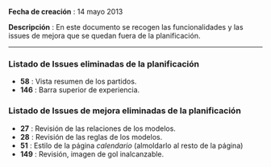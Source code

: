 **Fecha de creación** : 14 mayo 2013

**Descripción** : En este documento se recogen las funcionalidades y las issues de mejora que se quedan fuera de la planificación. 

***

### Listado de Issues eliminadas de la planificación

 - **58** : Vista resumen de los partidos.
 - **146** : Barra superior de experiencia.

### Listado de Issues de mejora eliminadas de la planificación

 - **27** : Revisión de las relaciones de los modelos.
 - **28** : Revisión de las reglas de los modelos.
 - **51** : Estilo de la página _calendario_ (almoldarlo al resto de la página)
 - **149** : Revisión, imagen de gol inalcanzable.
